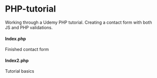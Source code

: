 # PHP-tutorial


Working through a Udemy PHP tutorial. Creating a contact form with both JS and PHP validations.

#### Index.php
Finished contact form

#### Index2.php
Tutorial basics
